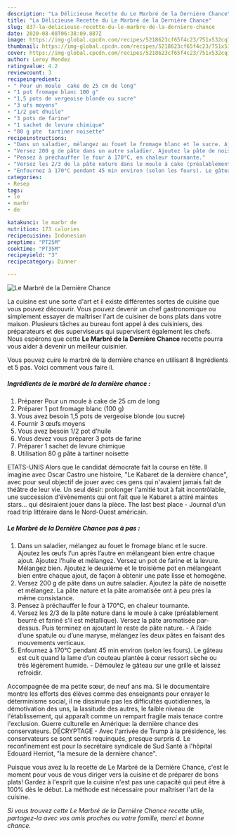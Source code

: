 ```yaml
---
description: "La Délicieuse Recette du Le Marbré de la Dernière Chance"
title: "La Délicieuse Recette du Le Marbré de la Dernière Chance"
slug: 837-la-delicieuse-recette-du-le-marbre-de-la-derniere-chance
date: 2020-08-08T06:38:09.887Z
image: https://img-global.cpcdn.com/recipes/5218623cf65f4c23/751x532cq70/le-marbre-de-la-derniere-chance-photo-principale-de-la-recette.jpg
thumbnail: https://img-global.cpcdn.com/recipes/5218623cf65f4c23/751x532cq70/le-marbre-de-la-derniere-chance-photo-principale-de-la-recette.jpg
cover: https://img-global.cpcdn.com/recipes/5218623cf65f4c23/751x532cq70/le-marbre-de-la-derniere-chance-photo-principale-de-la-recette.jpg
author: Leroy Mendez
ratingvalue: 4.2
reviewcount: 3
recipeingredient:
- " Pour un moule  cake de 25 cm de long"
- "1 pot fromage blanc 100 g"
- "1,5 pots de vergeoise blonde ou sucre"
- "3 ufs moyens"
- "1/2 pot dhuile"
- "3 pots de farine"
- "1 sachet de levure chimique"
- "80 g pte  tartiner noisette"
recipeinstructions:
- "Dans un saladier, mélangez au fouet le fromage blanc et le sucre. Ajoutez les œufs l’un après l’autre en mélangeant bien entre chaque ajout. Ajoutez l’huile et mélangez. Versez un pot de farine et la levure. Mélangez bien. Ajoutez le deuxième et le troisième pot en mélangeant bien entre chaque ajout, de façon à obtenir une pate lisse et homogène."
- "Versez 200 g de pâte dans un autre saladier. Ajoutez la pâte de noisette et mélangez. La pâte nature et la pâte aromatisée ont à peu près la même consistance."
- "Pensez à préchauffer le four à 170°C, en chaleur tournante."
- "Versez les 2/3 de la pâte nature dans le moule à cake (préalablement beurré et fariné s’il est métallique). Versez la pâte aromatisée par-dessus. Puis terminez en ajoutant le reste de pâte nature. A l’aide d’une spatule ou d’une maryse, mélangez les deux pâtes en faisant des mouvements verticaux."
- "Enfournez à 170°C pendant 45 min environ (selon les fours). Le gâteau est cuit quand la lame d’un couteau plantée à cœur ressort sèche ou très légèrement humide. Démoulez le gâteau sur une grille et laissez refroidir."
categories:
- Resep
tags:
- le
- marbr
- de

katakunci: le marbr de 
nutrition: 173 calories
recipecuisine: Indonesian
preptime: "PT25M"
cooktime: "PT35M"
recipeyield: "3"
recipecategory: Dinner

---
```



![Le Marbré de la Dernière Chance](https://img-global.cpcdn.com/recipes/5218623cf65f4c23/751x532cq70/le-marbre-de-la-derniere-chance-photo-principale-de-la-recette.jpg)

La cuisine est une sorte d'art et il existe différentes sortes de cuisine que vous pouvez découvrir. Vous pouvez devenir un chef gastronomique ou simplement essayer de maîtriser l'art de cuisiner de bons plats dans votre maison. Plusieurs tâches au bureau font appel à des cuisiniers, des préparateurs et des superviseurs qui supervisent également les chefs. Nous espérons que cette <strong> Le Marbré de la Dernière Chance </strong> recette pourra vous aider à devenir un meilleur cuisinier.

<!--inarticleads1-->

Vous pouvez cuire le marbré de la dernière chance en utilisant 8 Ingrédients et 5 pas. Voici comment vous faire il.

##### Ingrédients de le marbré de la dernière chance :

1. Préparer  Pour un moule à cake de 25 cm de long
1. Préparer 1 pot fromage blanc (100 g)
1. Vous avez besoin 1,5 pots de vergeoise blonde (ou sucre)
1. Fournir 3 œufs moyens
1. Vous avez besoin 1/2 pot d’huile
1. Vous devez vous préparer 3 pots de farine
1. Préparer 1 sachet de levure chimique
1. Utilisation 80 g pâte à tartiner noisette


ETATS-UNIS Alors que le candidat démocrate fait la course en tête. Il imagine avec Oscar Castro une histoire, &#34;Le Kabaret de la dernière chance&#34;, avec pour seul objectif de jouer avec ces gens qui n&#39;avaient jamais fait de théâtre de leur vie. Un seul désir: prolonger l&#39;amitié tout à fait incontrôlable, une succession d&#39;évènements qui ont fait que le Kabaret a attiré maintes stars… qui désiraient jouer dans la pièce. The last best place - Journal d&#39;un road trip littéraire dans le Nord-Ouest américain. 

<!--inarticleads2-->

##### Le Marbré de la Dernière Chance pas à pas :

1. Dans un saladier, mélangez au fouet le fromage blanc et le sucre. Ajoutez les œufs l’un après l’autre en mélangeant bien entre chaque ajout. Ajoutez l’huile et mélangez. Versez un pot de farine et la levure. Mélangez bien. Ajoutez le deuxième et le troisième pot en mélangeant bien entre chaque ajout, de façon à obtenir une pate lisse et homogène.
1. Versez 200 g de pâte dans un autre saladier. Ajoutez la pâte de noisette et mélangez. La pâte nature et la pâte aromatisée ont à peu près la même consistance.
1. Pensez à préchauffer le four à 170°C, en chaleur tournante.
1. Versez les 2/3 de la pâte nature dans le moule à cake (préalablement beurré et fariné s’il est métallique). Versez la pâte aromatisée par-dessus. Puis terminez en ajoutant le reste de pâte nature. - A l’aide d’une spatule ou d’une maryse, mélangez les deux pâtes en faisant des mouvements verticaux.
1. Enfournez à 170°C pendant 45 min environ (selon les fours). Le gâteau est cuit quand la lame d’un couteau plantée à cœur ressort sèche ou très légèrement humide. - Démoulez le gâteau sur une grille et laissez refroidir.


Accompagnée de ma petite sœur, de neuf ans ma. Si le documentaire montre les efforts des élèves comme des enseignants pour enrayer le déterminisme social, il ne dissimule pas les difficultés quotidiennes, la démotivation des uns, la lassitude des autres, le faible niveau de l&#39;établissement, qui apparaît comme un rempart fragile mais tenace contre l&#39;exclusion. Guerre culturelle en Amérique: la dernière chance des conservateurs. DÉCRYPTAGE - Avec l&#39;arrivée de Trump à la présidence, les conservateurs se sont sentis requinqués, presque surpris d. Le reconfinement est pour la secrétaire syndicale de Sud Santé à l&#39;hôpital Edouard Herriot, &#34;la mesure de la dernière chance&#34;. 

<!--inarticleads1-->

<p>
Puisque vous avez lu la recette de Le Marbré de la Dernière Chance, c'est le moment pour vous de vous diriger vers la cuisine et de préparer de bons plats! Gardez à l'esprit que la cuisine n'est pas une capacité qui peut être à 100% dès le début. La méthode est nécessaire pour maîtriser l'art de la cuisine.
</p>

<p>
<i>Si vous trouvez cette Le Marbré de la Dernière Chance recette utile, partagez-la avec vos amis proches ou votre famille, merci et bonne chance.</i>
</p>
